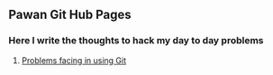 ## Pawan Git Hub Pages
### Here I write the thoughts to hack my day to day problems

1. [Problems facing in using Git](https://pawan-kumar-git.github.io/2021-10-02-GitProbSol/)
